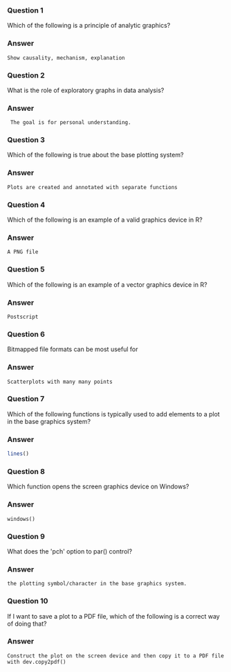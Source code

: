 ### Question 1
Which of the following is a principle of analytic graphics?  

### Answer
```Show causality, mechanism, explanation```

### Question 2
What is the role of exploratory graphs in data analysis?

### Answer
``` The goal is for personal understanding.```

### Question 3
Which of the following is true about the base plotting system?

### Answer 
```Plots are created and annotated with separate functions```

### Question 4
Which of the following is an example of a valid graphics device in R?



### Answer 
```A PNG file```

### Question 5
Which of the following is an example of a vector graphics device in R?

### Answer 
``` Postscript ```

### Question 6
Bitmapped file formats can be most useful for

### Answer 
``` Scatterplots with many many points ```

### Question 7
Which of the following functions is typically used to add elements to a plot in the base graphics system?

### Answer 

```R
lines()
```

### Question 8
Which function opens the screen graphics device on Windows?

### Answer 

``` windows() ```

### Question 9
What does the 'pch' option to par() control?


### Answer 
```the plotting symbol/character in the base graphics system.```

### Question 10
If I want to save a plot to a PDF file, which of the following is a correct way of doing that?

### Answer
```Construct the plot on the screen device and then copy it to a PDF file with dev.copy2pdf()```
